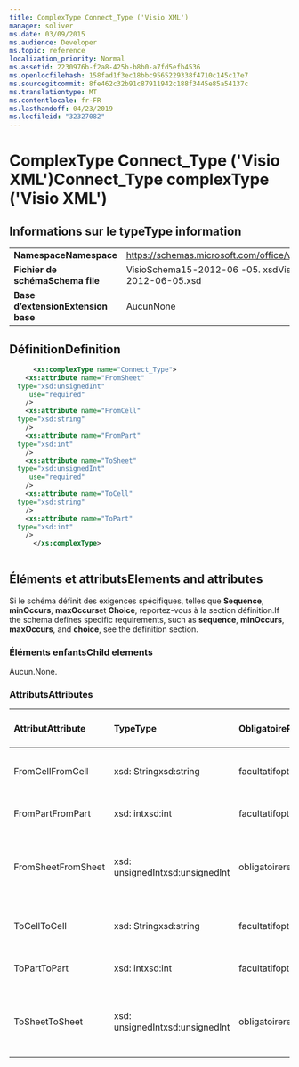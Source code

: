 ```yaml
---
title: ComplexType Connect_Type ('Visio XML')
manager: soliver
ms.date: 03/09/2015
ms.audience: Developer
ms.topic: reference
localization_priority: Normal
ms.assetid: 2230976b-f2a8-425b-b8b0-a7fd5efb4536
ms.openlocfilehash: 158fad1f3ec18bbc9565229338f4710c145c17e7
ms.sourcegitcommit: 8fe462c32b91c87911942c188f3445e85a54137c
ms.translationtype: MT
ms.contentlocale: fr-FR
ms.lasthandoff: 04/23/2019
ms.locfileid: "32327082"
---
```

# <a name="connecttype-complextype-visio-xml"></a><span data-ttu-id="689b3-102">ComplexType Connect_Type ('Visio XML')</span><span class="sxs-lookup"><span data-stu-id="689b3-102">Connect_Type complexType ('Visio XML')</span></span>

## <a name="type-information"></a><span data-ttu-id="689b3-103">Informations sur le type</span><span class="sxs-lookup"><span data-stu-id="689b3-103">Type information</span></span>

|||
|:-----|:-----|
|<span data-ttu-id="689b3-104">**Namespace**</span><span class="sxs-lookup"><span data-stu-id="689b3-104">**Namespace**</span></span> <br/> |https://schemas.microsoft.com/office/visio/2011/1/core  <br/> |
|<span data-ttu-id="689b3-105">**Fichier de schéma**</span><span class="sxs-lookup"><span data-stu-id="689b3-105">**Schema file**</span></span> <br/> |<span data-ttu-id="689b3-106">VisioSchema15-2012-06 -05. xsd</span><span class="sxs-lookup"><span data-stu-id="689b3-106">VisioSchema15-2012-06-05.xsd</span></span>  <br/> |
|<span data-ttu-id="689b3-107">**Base d’extension**</span><span class="sxs-lookup"><span data-stu-id="689b3-107">**Extension base**</span></span> <br/> |<span data-ttu-id="689b3-108">Aucun</span><span class="sxs-lookup"><span data-stu-id="689b3-108">None</span></span>  <br/> |
   
## <a name="definition"></a><span data-ttu-id="689b3-109">Définition</span><span class="sxs-lookup"><span data-stu-id="689b3-109">Definition</span></span>

```XML
      <xs:complexType name="Connect_Type">
    <xs:attribute name="FromSheet"
  type="xsd:unsignedInt"
     use="required"
    />
    <xs:attribute name="FromCell"
  type="xsd:string"
    />
    <xs:attribute name="FromPart"
  type="xsd:int"
    />
    <xs:attribute name="ToSheet"
  type="xsd:unsignedInt"
     use="required"
    />
    <xs:attribute name="ToCell"
  type="xsd:string"
    />
    <xs:attribute name="ToPart"
  type="xsd:int"
    />
      </xs:complexType>
      
```

## <a name="elements-and-attributes"></a><span data-ttu-id="689b3-110">Éléments et attributs</span><span class="sxs-lookup"><span data-stu-id="689b3-110">Elements and attributes</span></span>

<span data-ttu-id="689b3-111">Si le schéma définit des exigences spécifiques, telles que **Sequence**, **minOccurs**, **maxOccurs**et **Choice**, reportez-vous à la section définition.</span><span class="sxs-lookup"><span data-stu-id="689b3-111">If the schema defines specific requirements, such as **sequence**, **minOccurs**, **maxOccurs**, and **choice**, see the definition section.</span></span> 
  
### <a name="child-elements"></a><span data-ttu-id="689b3-112">Éléments enfants</span><span class="sxs-lookup"><span data-stu-id="689b3-112">Child elements</span></span>

<span data-ttu-id="689b3-113">Aucun.</span><span class="sxs-lookup"><span data-stu-id="689b3-113">None.</span></span>
  
### <a name="attributes"></a><span data-ttu-id="689b3-114">Attributs</span><span class="sxs-lookup"><span data-stu-id="689b3-114">Attributes</span></span>

|<span data-ttu-id="689b3-115">**Attribut**</span><span class="sxs-lookup"><span data-stu-id="689b3-115">**Attribute**</span></span>|<span data-ttu-id="689b3-116">**Type**</span><span class="sxs-lookup"><span data-stu-id="689b3-116">**Type**</span></span>|<span data-ttu-id="689b3-117">**Obligatoire**</span><span class="sxs-lookup"><span data-stu-id="689b3-117">**Required**</span></span>|<span data-ttu-id="689b3-118">**Description**</span><span class="sxs-lookup"><span data-stu-id="689b3-118">**Description**</span></span>|<span data-ttu-id="689b3-119">**Valeurs possibles**</span><span class="sxs-lookup"><span data-stu-id="689b3-119">**Possible values**</span></span>|
|:-----|:-----|:-----|:-----|:-----|
|<span data-ttu-id="689b3-120">FromCell</span><span class="sxs-lookup"><span data-stu-id="689b3-120">FromCell</span></span>  <br/> |<span data-ttu-id="689b3-121">xsd: String</span><span class="sxs-lookup"><span data-stu-id="689b3-121">xsd:string</span></span>  <br/> |<span data-ttu-id="689b3-122">facultatif</span><span class="sxs-lookup"><span data-stu-id="689b3-122">optional</span></span>  <br/> ||<span data-ttu-id="689b3-123">Valeurs du type xsd: String.</span><span class="sxs-lookup"><span data-stu-id="689b3-123">Values of the xsd:string type.</span></span>  <br/> |
|<span data-ttu-id="689b3-124">FromPart</span><span class="sxs-lookup"><span data-stu-id="689b3-124">FromPart</span></span>  <br/> |<span data-ttu-id="689b3-125">xsd: int</span><span class="sxs-lookup"><span data-stu-id="689b3-125">xsd:int</span></span>  <br/> |<span data-ttu-id="689b3-126">facultatif</span><span class="sxs-lookup"><span data-stu-id="689b3-126">optional</span></span>  <br/> ||<span data-ttu-id="689b3-127">Valeurs du type xsd: int.</span><span class="sxs-lookup"><span data-stu-id="689b3-127">Values of the xsd:int type.</span></span>  <br/> |
|<span data-ttu-id="689b3-128">FromSheet</span><span class="sxs-lookup"><span data-stu-id="689b3-128">FromSheet</span></span>  <br/> |<span data-ttu-id="689b3-129">xsd: unsignedInt</span><span class="sxs-lookup"><span data-stu-id="689b3-129">xsd:unsignedInt</span></span>  <br/> |<span data-ttu-id="689b3-130">obligatoire</span><span class="sxs-lookup"><span data-stu-id="689b3-130">required</span></span>  <br/> ||<span data-ttu-id="689b3-131">Valeurs du type xsd: unsignedInt.</span><span class="sxs-lookup"><span data-stu-id="689b3-131">Values of the xsd:unsignedInt type.</span></span>  <br/> |
|<span data-ttu-id="689b3-132">ToCell</span><span class="sxs-lookup"><span data-stu-id="689b3-132">ToCell</span></span>  <br/> |<span data-ttu-id="689b3-133">xsd: String</span><span class="sxs-lookup"><span data-stu-id="689b3-133">xsd:string</span></span>  <br/> |<span data-ttu-id="689b3-134">facultatif</span><span class="sxs-lookup"><span data-stu-id="689b3-134">optional</span></span>  <br/> ||<span data-ttu-id="689b3-135">Valeurs du type xsd: String.</span><span class="sxs-lookup"><span data-stu-id="689b3-135">Values of the xsd:string type.</span></span>  <br/> |
|<span data-ttu-id="689b3-136">ToPart</span><span class="sxs-lookup"><span data-stu-id="689b3-136">ToPart</span></span>  <br/> |<span data-ttu-id="689b3-137">xsd: int</span><span class="sxs-lookup"><span data-stu-id="689b3-137">xsd:int</span></span>  <br/> |<span data-ttu-id="689b3-138">facultatif</span><span class="sxs-lookup"><span data-stu-id="689b3-138">optional</span></span>  <br/> ||<span data-ttu-id="689b3-139">Valeurs du type xsd: int.</span><span class="sxs-lookup"><span data-stu-id="689b3-139">Values of the xsd:int type.</span></span>  <br/> |
|<span data-ttu-id="689b3-140">ToSheet</span><span class="sxs-lookup"><span data-stu-id="689b3-140">ToSheet</span></span>  <br/> |<span data-ttu-id="689b3-141">xsd: unsignedInt</span><span class="sxs-lookup"><span data-stu-id="689b3-141">xsd:unsignedInt</span></span>  <br/> |<span data-ttu-id="689b3-142">obligatoire</span><span class="sxs-lookup"><span data-stu-id="689b3-142">required</span></span>  <br/> ||<span data-ttu-id="689b3-143">Valeurs du type xsd: unsignedInt.</span><span class="sxs-lookup"><span data-stu-id="689b3-143">Values of the xsd:unsignedInt type.</span></span>  <br/> |
   

